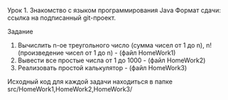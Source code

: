 Урок 1. Знакомство с языком программирования Java
Формат сдачи: ссылка на подписанный git-проект.

Задание

1) Вычислить n-ое треугольного число (сумма чисел от 1 до n), n! (произведение чисел от 1 до n) - (файл HomeWork1)
2) Вывести все простые числа от 1 до 1000 - (файл HomeWork2)
3) Реализовать простой калькулятор - (файл HomeWork3)

Исходный код для каждой задачи находиться в папке src/HomeWork1,HomeWork2,HomeWork3/
